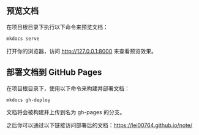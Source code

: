 ## 预览文档

在项目根目录下执行以下命令来预览文档：

```bash
mkdocs serve
```
打开你的浏览器，访问 http://127.0.0.1:8000 来查看预览效果。

## 部署文档到 GitHub Pages

在项目根目录下，使用以下命令来构建并部署文档：

```bash
mkdocs gh-deploy
```
文档将会被构建并上传到名为 gh-pages 的分支。

之后你可以通过以下链接访问部署后的文档：https://lei00764.github.io/note/